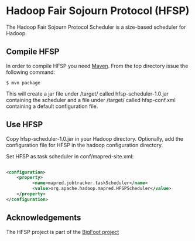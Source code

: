 # Hadoop Fair Sojourn Protocol (HFSP)

The Hadoop Fair Sojourn Protocol Scheduler is a size-based scheduler for
Hadoop.

## Compile HFSP

In order to compile HFSP you need [Maven](http://maven.apache.org/). From
the top directory issue the following command:

```
$ mvn package
```

This will create a jar file under /target/ called hfsp-scheduler-1.0.jar
containing the scheduler and a file under /target/ called hfsp-conf.xml
containing a default configuration file.

## Use HFSP

Copy hfsp-scheduler-1.0.jar in your Hadoop directory. Optionally, add the
configuration file for HFSP in the hadoop configuration directory.

Set HFSP as task scheduler in conf/mapred-site.xml:

```xml

<configuration>
	<property>
          <name>mapred.jobtracker.taskScheduler</name>        
          <value>org.apache.hadoop.mapred.HFSPScheduler</value>  
	</property>
</configuration>
```

## Acknowledgements

The HFSP project is part of the [BigFoot project](http://www.bigfootproject.eu/)
